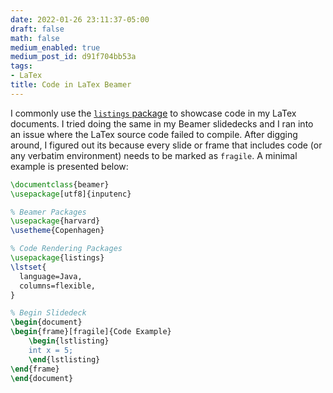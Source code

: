 ```yaml
---
date: 2022-01-26 23:11:37-05:00
draft: false
math: false
medium_enabled: true
medium_post_id: d91f704bb53a
tags:
- LaTex
title: Code in LaTex Beamer
---
```


I commonly use the [`listings` package](/blog/latexcode/) to showcase code in my LaTex documents. I tried doing the same in my Beamer slidedecks and I ran into an issue where the LaTex source code failed to compile. After digging around, I figured out its because every slide or frame that includes code (or any verbatim environment) needs to be marked as `fragile`. A minimal example is presented below:

```latex
\documentclass{beamer}
\usepackage[utf8]{inputenc}

% Beamer Packages
\usepackage{harvard}
\usetheme{Copenhagen}

% Code Rendering Packages
\usepackage{listings}
\lstset{
  language=Java,
  columns=flexible,
}

% Begin Slidedeck
\begin{document}
\begin{frame}[fragile]{Code Example}
    \begin{lstlisting}
    int x = 5;
    \end{lstlisting}
\end{frame}
\end{document}
```